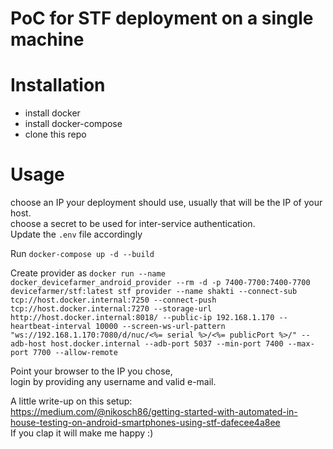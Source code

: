 PoC for STF deployment on a single machine
===========
# Installation

* install docker
* install docker-compose
* clone this repo

# Usage
choose an IP your deployment should use, usually that will be the IP of your host.  
choose a secret to be used for inter-service authentication.  
Update the `.env` file accordingly

Run `docker-compose up -d --build` 

Create provider as
`docker run --name docker_devicefarmer_android_provider --rm -d -p 7400-7700:7400-7700 devicefarmer/stf:latest stf provider --name shakti --connect-sub tcp://host.docker.internal:7250 --connect-push tcp://host.docker.internal:7270 --storage-url http://host.docker.internal:8018/ --public-ip 192.168.1.170 --heartbeat-interval 10000 --screen-ws-url-pattern "ws://192.168.1.170:7080/d/nuc/<%= serial %>/<%= publicPort %>/" --adb-host host.docker.internal --adb-port 5037 --min-port 7400 --max-port 7700 --allow-remote`

Point your browser to the IP you chose,  
login by providing any username and valid e-mail.


A little write-up on this setup:  
https://medium.com/@nikosch86/getting-started-with-automated-in-house-testing-on-android-smartphones-using-stf-dafecee4a8ee  
If you clap it will make me happy :)
